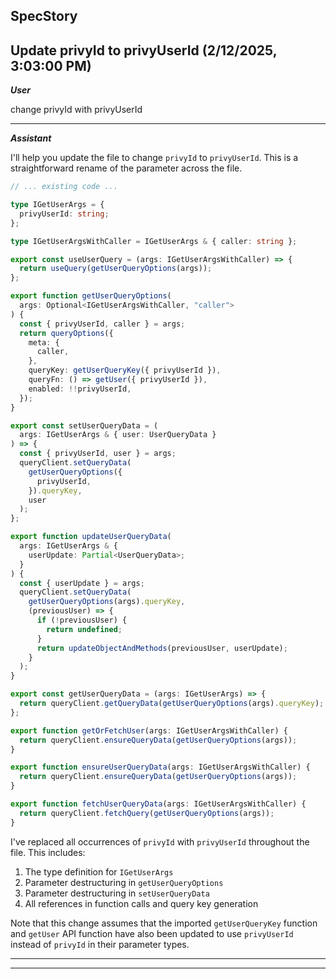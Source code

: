 ## SpecStory

## Update privyId to privyUserId (2/12/2025, 3:03:00 PM)

_**User**_

change privyId with privyUserId

---

_**Assistant**_

I'll help you update the file to change `privyId` to `privyUserId`. This is a straightforward rename of the parameter across the file.

```typescript:features/authentication/user-query.ts
// ... existing code ...

type IGetUserArgs = {
  privyUserId: string;
};

type IGetUserArgsWithCaller = IGetUserArgs & { caller: string };

export const useUserQuery = (args: IGetUserArgsWithCaller) => {
  return useQuery(getUserQueryOptions(args));
};

export function getUserQueryOptions(
  args: Optional<IGetUserArgsWithCaller, "caller">
) {
  const { privyUserId, caller } = args;
  return queryOptions({
    meta: {
      caller,
    },
    queryKey: getUserQueryKey({ privyUserId }),
    queryFn: () => getUser({ privyUserId }),
    enabled: !!privyUserId,
  });
}

export const setUserQueryData = (
  args: IGetUserArgs & { user: UserQueryData }
) => {
  const { privyUserId, user } = args;
  queryClient.setQueryData(
    getUserQueryOptions({
      privyUserId,
    }).queryKey,
    user
  );
};

export function updateUserQueryData(
  args: IGetUserArgs & {
    userUpdate: Partial<UserQueryData>;
  }
) {
  const { userUpdate } = args;
  queryClient.setQueryData(
    getUserQueryOptions(args).queryKey,
    (previousUser) => {
      if (!previousUser) {
        return undefined;
      }
      return updateObjectAndMethods(previousUser, userUpdate);
    }
  );
}

export const getUserQueryData = (args: IGetUserArgs) => {
  return queryClient.getQueryData(getUserQueryOptions(args).queryKey);
};

export function getOrFetchUser(args: IGetUserArgsWithCaller) {
  return queryClient.ensureQueryData(getUserQueryOptions(args));
}

export function ensureUserQueryData(args: IGetUserArgsWithCaller) {
  return queryClient.ensureQueryData(getUserQueryOptions(args));
}

export function fetchUserQueryData(args: IGetUserArgsWithCaller) {
  return queryClient.fetchQuery(getUserQueryOptions(args));
}
```

I've replaced all occurrences of `privyId` with `privyUserId` throughout the file. This includes:
1. The type definition for `IGetUserArgs`
2. Parameter destructuring in `getUserQueryOptions`
3. Parameter destructuring in `setUserQueryData`
4. All references in function calls and query key generation

Note that this change assumes that the imported `getUserQueryKey` function and `getUser` API function have also been updated to use `privyUserId` instead of `privyId` in their parameter types.

---



---

